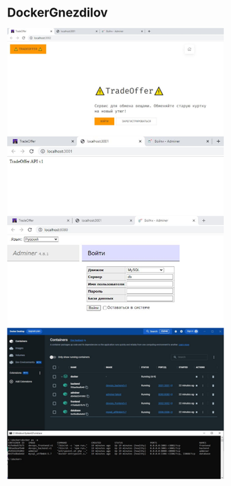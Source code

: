 # DockerGnezdilov
![screen1](https://github.com/KirillChayka/DockerGnezdilov/blob/main/Screenshots/screen1.JPG)
![screen2](https://github.com/KirillChayka/DockerGnezdilov/blob/main/Screenshots/screen2.JPG)
![screen3](https://github.com/KirillChayka/DockerGnezdilov/blob/main/Screenshots/screen3.JPG)
![screen4](https://github.com/KirillChayka/DockerGnezdilov/blob/main/Screenshots/screen4.JPG)
